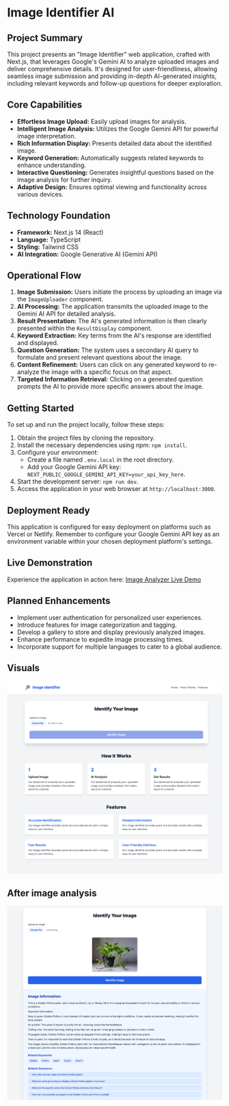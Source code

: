 

# Image Identifier AI

## Project Summary

This project presents an "Image Identifier" web application, crafted with Next.js, that leverages Google's Gemini AI to analyze uploaded images and deliver comprehensive details. It's designed for user-friendliness, allowing seamless image submission and providing in-depth AI-generated insights, including relevant keywords and follow-up questions for deeper exploration.

## Core Capabilities

* **Effortless Image Upload:** Easily upload images for analysis.
* **Intelligent Image Analysis:** Utilizes the Google Gemini API for powerful image interpretation.
* **Rich Information Display:** Presents detailed data about the identified image.
* **Keyword Generation:** Automatically suggests related keywords to enhance understanding.
* **Interactive Questioning:** Generates insightful questions based on the image analysis for further inquiry.
* **Adaptive Design:** Ensures optimal viewing and functionality across various devices.

## Technology Foundation

* **Framework:** Next.js 14 (React)
* **Language:** TypeScript
* **Styling:** Tailwind CSS
* **AI Integration:** Google Generative AI (Gemini API)

## Operational Flow

1.  **Image Submission:** Users initiate the process by uploading an image via the `ImageUploader` component.
2.  **AI Processing:** The application transmits the uploaded image to the Gemini AI API for detailed analysis.
3.  **Result Presentation:** The AI's generated information is then clearly presented within the `ResultDisplay` component.
4.  **Keyword Extraction:** Key terms from the AI's response are identified and displayed.
5.  **Question Generation:** The system uses a secondary AI query to formulate and present relevant questions about the image.
6.  **Content Refinement:** Users can click on any generated keyword to re-analyze the image with a specific focus on that aspect.
7.  **Targeted Information Retrieval:** Clicking on a generated question prompts the AI to provide more specific answers about the image.

## Getting Started

To set up and run the project locally, follow these steps:

1.  Obtain the project files by cloning the repository.
2.  Install the necessary dependencies using npm: `npm install`.
3.  Configure your environment:
    * Create a file named `.env.local` in the root directory.
    * Add your Google Gemini API key: `NEXT_PUBLIC_GOOGLE_GEMINI_API_KEY=your_api_key_here`.
4.  Start the development server: `npm run dev`.
5.  Access the application in your web browser at `http://localhost:3000`.

## Deployment Ready

This application is configured for easy deployment on platforms such as Vercel or Netlify. Remember to configure your Google Gemini API key as an environment variable within your chosen deployment platform's settings.

## Live Demonstration

Experience the application in action here: [Image Analyzer Live Demo](https://image-analyzer-lemon.vercel.app/)

## Planned Enhancements

* Implement user authentication for personalized user experiences.
* Introduce features for image categorization and tagging.
* Develop a gallery to store and display previously analyzed images.
* Enhance performance to expedite image processing times.
* Incorporate support for multiple languages to cater to a global audience.



## Visuals

![Image of the project](./snap/image1.png)

## After image analysis

![Image of the project](./snap/image2.png)
